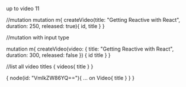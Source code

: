 up to video 11

//mutation
mutation m{
  createVideo(title: "Getting Reactive with React", duration: 250, released: true){
    id,
    title
  }
}

//mutation with input type

mutation m{
  createVideo(video: {
        title: "Getting Reactive with React", 
        duration: 300,
        released: false
  }) {
      id
      title
  }
}

//list all video titles
{
  videos{
    title
  }
}

{
  node(id: "VmlkZW86YQ=="){
    ... on Video{
      title
    }
  }
}

